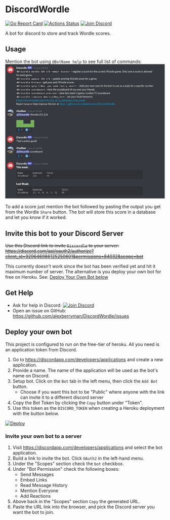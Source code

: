 # DiscordWordle
[![Go Report Card](https://goreportcard.com/badge/github.com/alexberryman/DiscordWordle)](https://goreportcard.com/report/github.com/alexberryman/DiscordWordle)
[![Actions Status](https://github.com/alexberryman/DiscordWordle/workflows/Go/badge.svg)](https://github.com/alexberryman/DiscordWordle/actions)
[![Join Discord](https://img.shields.io/badge/discord-join-7289DA.svg?logo=discord&longCache=true&style=flat)](https://discord.gg/PcZ74rBsTE)

A bot for discord to store and track Wordle scores.

## Usage
Mention the bot using `@BotName help` to see full list of commands:
![usage image](docs/images/usage.png)

To add a score just mention the bot followed by pasting the output you get from the Wordle `Share` button. The bot will store this score in a database and let you know if it worked.

## Invite this bot to your Discord Server
~~Use this Discord link to invite `Discordle` to your server: https://discord.com/api/oauth2/authorize?client_id=929646986125250601&permissions=84032&scope=bot~~

This currently doesn't work since the bot has been verified yet and hit it maximum number of server. The alternative is you deploy your own bot for free on Heroku. See: [Deploy Your Own Bot below](https://github.com/alexberryman/DiscordWordle#deploy-your-own-bot)

## Get Help
- Ask for help in Discord: [![Join Discord](https://img.shields.io/badge/discord-join-7289DA.svg?logo=discord&longCache=true&style=flat)](https://discord.gg/PcZ74rBsTE)
- Open an issue on GitHub: https://github.com/alexberryman/DiscordWordle/issues

## Deploy your own bot
This project is configured to run on the free-tier of heroku. All you need is an application token from Discord.

1. Go to https://discordapp.com/developers/applications and create a new application. 
1. Provide a name. The name of the application will be used as the bot's name on Discord.
1. Setup bot. Click on the `Bot` tab in the left menu, then click the `Add Bot` button.
    - Choose if you want this bot to be "Public" where anyone with the link can invite it to a different discord server
1. Copy the Bot Token by clicking the `Copy` button under "Token".
1. Use this token as the `DISCORD_TOKEN` when creating a Heroku deployment with the button below.

[![Deploy](https://www.herokucdn.com/deploy/button.png)](https://heroku.com/deploy?template=https://github.com/alexberryman/DiscordWordle)

### Invite your own bot to a server
1. Visit https://discordapp.com/developers/applications and select the bot application.
1. Build a link to invite the bot. Click `OAuth2` in the left-hand menu.
1. Under the "Scopes" section check the `bot` checkbox.
1. Under "Bot Permission" check the following boxes:
    - Send Messages
    - Embed Links
    - Read Message History
    - Mention Everyone
    - Add Reactions
1. Above back in the "Scopes" section `Copy` the generated URL.
1. Paste the URL link into the browser, and pick the Discord server you want the bot to join.

